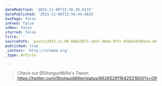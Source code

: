 ```yaml
---
dateModified: '2015-11-06T15:56:26.617Z'
datePublished: '2015-11-06T15:56:44.863Z'
hasPage: false
inFeed: false
inNav: false
starred: false
title: ''
sourcePath: _posts/2015-11-06-b6622871-1da7-4bda-9ffc-85bb2d19dafa.md
published: true
_context: 'http://schema.org'
_type: Article

---
```

> Check out @ShotgunMillie's Tweet: https://twitter.com/ShotgunMillie/status/662652911642521600?s=09